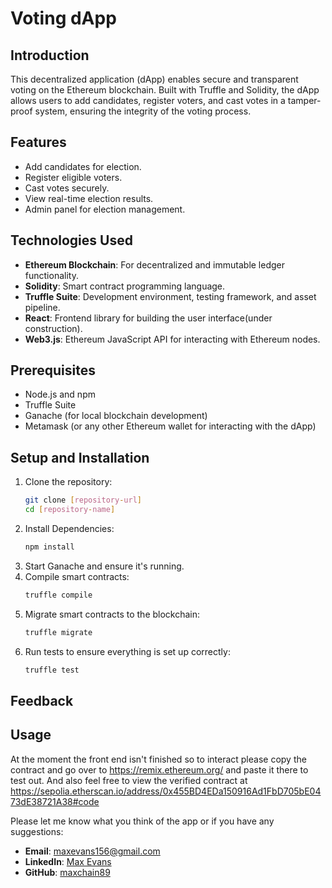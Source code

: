 # Voting dApp

## Introduction

This decentralized application (dApp) enables secure and transparent voting on the Ethereum blockchain. Built with Truffle and Solidity, the dApp allows users to add candidates, register voters, and cast votes in a tamper-proof system, ensuring the integrity of the voting process.

## Features

- Add candidates for election.
- Register eligible voters.
- Cast votes securely.
- View real-time election results.
- Admin panel for election management.

## Technologies Used

- **Ethereum Blockchain**: For decentralized and immutable ledger functionality.
- **Solidity**: Smart contract programming language.
- **Truffle Suite**: Development environment, testing framework, and asset pipeline.
- **React**: Frontend library for building the user interface(under construction).
- **Web3.js**: Ethereum JavaScript API for interacting with Ethereum nodes.

## Prerequisites

- Node.js and npm
- Truffle Suite
- Ganache (for local blockchain development)
- Metamask (or any other Ethereum wallet for interacting with the dApp)

## Setup and Installation

1. Clone the repository:
   ```sh
   git clone [repository-url]
   cd [repository-name]
   ```
2. Install Dependencies:
   ```sh
   npm install
   ```
3. Start Ganache and ensure it's running.
4. Compile smart contracts:
   ```sh
   truffle compile
   ```
5. Migrate smart contracts to the blockchain:
   ```sh
   truffle migrate
   ```
6. Run tests to ensure everything is set up correctly:
   ```sh
   truffle test
   ```

## Feedback

## Usage

At the moment the front end isn't finished so to interact please copy the contract and go over to https://remix.ethereum.org/ and paste it there to test out. And also feel free to view the verified contract at https://sepolia.etherscan.io/address/0x455BD4EDa150916Ad1FbD705bE0473dE38721A38#code

Please let me know what you think of the app or if you have any suggestions:

- **Email**: [maxevans156@gmail.com](mailto:maxevans156@gmail.com)
- **LinkedIn**: [Max Evans](https://www.linkedin.com/in/max-evans523)
- **GitHub**: [maxchain89](https://github.com/maxchain89)
